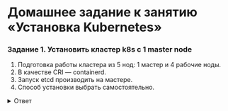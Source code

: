 # Домашнее задание к занятию «Установка Kubernetes»

### Задание 1. Установить кластер k8s с 1 master node

1. Подготовка работы кластера из 5 нод: 1 мастер и 4 рабочие ноды.
2. В качестве CRI — containerd.
3. Запуск etcd производить на мастере.
4. Способ установки выбрать самостоятельно.

<details>
<summary>Ответ</summary>
<br>   

Установку будем проводить с помощью [Документация kubespray](https://kubespray.io/).   

Согласно рекомендациям воспользуемся готовым образом

docker run --rm -it --mount type=bind,source="${HOME}"/.ssh/id_ed25519,dst=/root/.ssh/id_rsa \
  quay.io/kubespray/kubespray:v2.23.1 bash

Заполним инвентории    

declare -a IPS=(10.128.0.17 10.128.0.7 10.128.0.15 10.128.0.18 10.128.0.10)
CONFIG_FILE=inventory/mycluster/hosts.yaml python3 contrib/inventory_builder/inventory.py ${IPS[@]}

Запустим плайбук   
ansible-playbook -i inventory/mycluster/hosts.yaml  -u yc-user --become  cluster.yml

[Лог отработки плайбука](install.log)

Подключаем к мастер ноде и проверяем статус кластера:

````   
root@node1:~# kubectl get nodes -o wide
NAME    STATUS   ROLES           AGE   VERSION   INTERNAL-IP   EXTERNAL-IP   OS-IMAGE             KERNEL-VERSION      CONTAINER-RUNTIME
node1   Ready    control-plane   20m   v1.27.7   10.128.0.17   <none>        Ubuntu 20.04.6 LTS   5.4.0-167-generic   containerd://1.7.5
node2   Ready    <none>          19m   v1.27.7   10.128.0.7    <none>        Ubuntu 20.04.6 LTS   5.4.0-167-generic   containerd://1.7.5
node3   Ready    <none>          19m   v1.27.7   10.128.0.15   <none>        Ubuntu 20.04.6 LTS   5.4.0-167-generic   containerd://1.7.5
node4   Ready    <none>          19m   v1.27.7   10.128.0.18   <none>        Ubuntu 20.04.6 LTS   5.4.0-167-generic   containerd://1.7.5
node5   Ready    <none>          19m   v1.27.7   10.128.0.10   <none>        Ubuntu 20.04.6 LTS   5.4.0-167-generic   containerd://1.7.5

````   

````  
root@node1:~# kubectl get pods -A
NAMESPACE     NAME                                       READY   STATUS    RESTARTS   AGE
kube-system   calico-kube-controllers-794577df96-rxw6m   1/1     Running   0          5m50s
kube-system   calico-node-2plh7                          1/1     Running   0          7m3s
kube-system   calico-node-b22qf                          1/1     Running   0          7m3s
kube-system   calico-node-dc5k2                          1/1     Running   0          7m3s
kube-system   calico-node-tl8k8                          1/1     Running   0          7m3s
kube-system   calico-node-x68kv                          1/1     Running   0          7m3s
kube-system   coredns-5c469774b8-dgm8h                   1/1     Running   0          5m2s
kube-system   coredns-5c469774b8-vptbh                   1/1     Running   0          5m16s
kube-system   dns-autoscaler-f455cf558-vjdct             1/1     Running   0          5m9s
kube-system   kube-apiserver-node1                       1/1     Running   1          8m57s
kube-system   kube-controller-manager-node1              1/1     Running   2          8m56s
kube-system   kube-proxy-2c49d                           1/1     Running   0          7m54s
kube-system   kube-proxy-d9pcq                           1/1     Running   0          7m54s
kube-system   kube-proxy-h8zv7                           1/1     Running   0          7m55s
kube-system   kube-proxy-mkkjd                           1/1     Running   0          7m55s
kube-system   kube-proxy-rrgqp                           1/1     Running   0          7m55s
kube-system   kube-scheduler-node1                       1/1     Running   1          8m56s
kube-system   nginx-proxy-node2                          1/1     Running   0          7m57s
kube-system   nginx-proxy-node3                          1/1     Running   0          7m58s
kube-system   nginx-proxy-node4                          1/1     Running   0          7m57s
kube-system   nginx-proxy-node5                          1/1     Running   0          7m59s
kube-system   nodelocaldns-5cd4b                         1/1     Running   0          5m7s
kube-system   nodelocaldns-6m5wl                         1/1     Running   0          5m7s
kube-system   nodelocaldns-h47dv                         1/1     Running   0          5m7s
kube-system   nodelocaldns-n4szr                         1/1     Running   0          5m7s
kube-system   nodelocaldns-vd4bs                         1/1     Running   0          5m7s
root@node1:~# 

````   

</details>